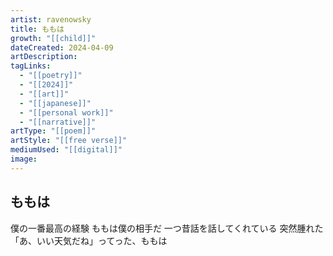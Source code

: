 ```yaml
---
artist: ravenowsky
title: ももは
growth: "[[child]]"
dateCreated: 2024-04-09
artDescription:
tagLinks:
  - "[[poetry]]"
  - "[[2024]]"
  - "[[art]]"
  - "[[japanese]]"
  - "[[personal work]]"
  - "[[narrative]]"
artType: "[[poem]]"
artStyle: "[[free verse]]"
mediumUsed: "[[digital]]"
image:
---
```

## ももは

僕の一番最高の経験
ももは僕の相手だ
一つ昔話を話してくれている
突然腫れた
「あ、いい天気だね」ってった、ももは